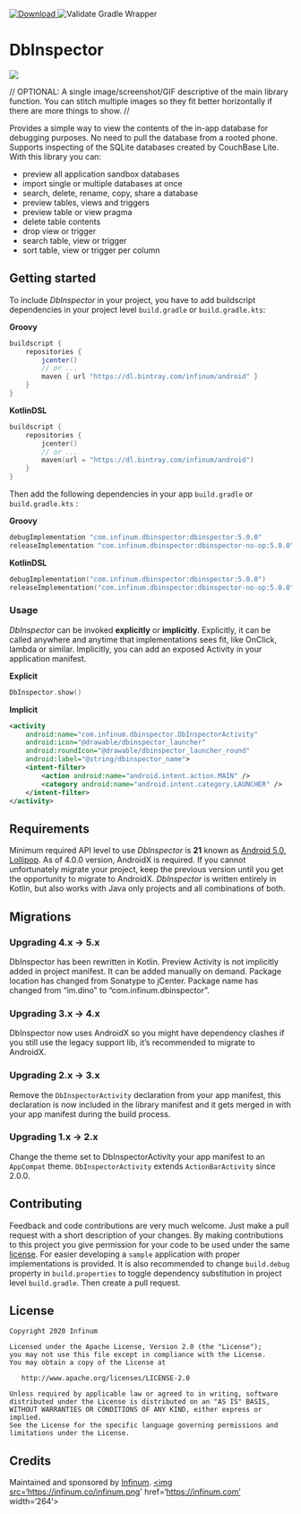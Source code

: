 [ ![Download](https://api.bintray.com/packages/infinum/android/sentinel/images/download.svg) ](https://bintray.com/infinum/android/dbinspector/_latestVersion) ![Validate Gradle Wrapper](https://github.com/infinum/android-sentinel/workflows/Validate%20Gradle%20Wrapper/badge.svg)

# DbInspector
<p align=“center”>
  <img src=‘./logo.svg’ width=‘264’/>
</p>

// OPTIONAL: A single image/screenshot/GIF descriptive of the main library function. You can stitch multiple images so they fit better horizontally if there are more things to show. //

Provides a simple way to view the contents of the in-app database for debugging purposes. No need to pull the database from a rooted phone. Supports inspecting of the SQLite databases created by CouchBase Lite.
With this library you can:
* preview all application sandbox databases
* import single or multiple databases at once
* search, delete, rename, copy, share a database
* preview tables, views and triggers
* preview table or view pragma
* delete table contents
* drop view or trigger
* search table, view or trigger
* sort table, view or trigger per column

## Getting started
To include _DbInspector_ in your project, you have to add buildscript dependencies in your project level `build.gradle` or `build.gradle.kts`:

**Groovy**
```gradle
buildscript {
    repositories {
        jcenter()
        // or ...
        maven { url "https://dl.bintray.com/infinum/android" }
    }
}
```
**KotlinDSL**
```kotlin
buildscript {
    repositories {
        jcenter()
        // or ...
        maven(url = "https://dl.bintray.com/infinum/android")
    }
}
```

Then add the following dependencies in your app `build.gradle` or `build.gradle.kts` :

**Groovy**
```groovy
debugImplementation "com.infinum.dbinspector:dbinspector:5.0.0"
releaseImplementation "com.infinum.dbinspector:dbinspector-no-op:5.0.0"
```
**KotlinDSL**
```kotlin
debugImplementation("com.infinum.dbinspector:dbinspector:5.0.0")
releaseImplementation("com.infinum.dbinspector:dbinspector-no-op:5.0.0")
```

### Usage
_DbInspector_ can be invoked **explicitly** or **implicitly**.
Explicitly, it can be called anywhere and anytime that implementations sees fit, like OnClick, lambda or similar.
Implicitly, you can add an exposed Activity in your application manifest.

**Explicit**
```kotlin
DbInspector.show()
```
**Implicit**
```xml
<activity
    android:name="com.infinum.dbinspector.DbInspectorActivity"
    android:icon="@drawable/dbinspector_launcher"
    android:roundIcon="@drawable/dbinspector_launcher_round"
    android:label="@string/dbinspector_name">
    <intent-filter>
        <action android:name="android.intent.action.MAIN" />
        <category android:name="android.intent.category.LAUNCHER" />
    </intent-filter>
</activity>
```

## Requirements
Minimum required API level to use _DbInspector_ is **21** known as [Android 5.0, Lollipop](https://www.android.com/versions/lollipop-5-0/).
As of 4.0.0 version, AndroidX is required. If you cannot unfortunately migrate your project, keep the previous version until you get the opportunity to migrate to AndroidX.
_DbInspector_ is written entirely in Kotlin, but also works with Java only projects and all combinations of both.

## Migrations
### Upgrading 4.x -> 5.x
DbInspector has been rewritten in Kotlin.
Preview Activity is not implicitly added in project manifest. It can be added manually on demand.
Package location has changed from Sonatype to jCenter.
Package name has changed from “im.dino” to “com.infinum.dbinspector”.
### Upgrading 3.x -> 4.x
DbInspector now uses AndroidX so you might have dependency clashes if you still use the legacy support lib, it’s recommended to migrate to AndroidX.
### Upgrading 2.x -> 3.x
Remove the `DbInspectorActivity` declaration from your app manifest, this declaration is now included in the library manifest and it gets merged in with your app manifest during the build process.
### Upgrading 1.x -> 2.x
Change the theme set to DbInspectorActivity your app manifest to an `AppCompat` theme. `DbInspectorActivity` extends `ActionBarActivity` since 2.0.0.

## Contributing
Feedback and code contributions are very much welcome. Just make a pull request with a short description of your changes. By making contributions to this project you give permission for your code to be used under the same [license](LICENSE).
For easier developing a `sample` application with proper implementations is provided.
It is also recommended to change `build.debug` property in `build.properties` to toggle dependency substitution in project level `build.gradle`.
Then create a pull request.

## License

```
Copyright 2020 Infinum

Licensed under the Apache License, Version 2.0 (the "License");
you may not use this file except in compliance with the License.
You may obtain a copy of the License at

   http://www.apache.org/licenses/LICENSE-2.0

Unless required by applicable law or agreed to in writing, software
distributed under the License is distributed on an "AS IS" BASIS,
WITHOUT WARRANTIES OR CONDITIONS OF ANY KIND, either express or implied.
See the License for the specific language governing permissions and
limitations under the License.
```

## Credits
Maintained and sponsored by [Infinum](http://www.infinum.com).
<a href=‘https://infinum.co’>
  <img src=‘https://infinum.co/infinum.png' href=‘https://infinum.com’ width=‘264’>
</a>
